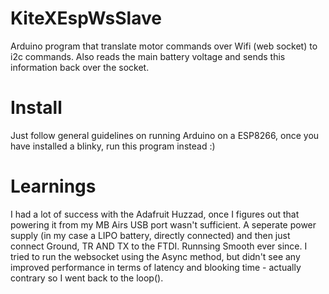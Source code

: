 # KiteXEspWsSlave
Arduino program that translate motor commands over Wifi (web socket) to i2c commands. 
Also reads the main battery voltage and sends this information back over the socket.

# Install
Just follow general guidelines on running Arduino on a ESP8266, once you have installed a blinky, run this program instead :)

# Learnings
I had a lot of success with the Adafruit Huzzad, once I figures out that powering it from my MB Airs USB port wasn't sufficient.
A seperate power supply (in my case a LIPO battery, directly connected) and then just connect Ground, TR AND TX to the FTDI.
Runnsing Smooth ever since.
I tried to run the websocket using the Async method, but didn't see any improved performance in terms of latency and blooking time - actually contrary so I went back to the loop().
